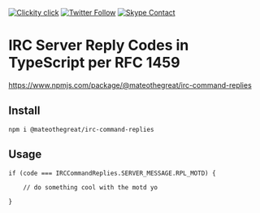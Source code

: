 <!--
#                                 __                 __
#    __  ______  ____ ___  ____ _/ /____  ____  ____/ /
#   / / / / __ \/ __ `__ \/ __ `/ __/ _ \/ __ \/ __  /
#  / /_/ / /_/ / / / / / / /_/ / /_/  __/ /_/ / /_/ /
#  \__, /\____/_/ /_/ /_/\__,_/\__/\___/\____/\__,_/
# /____                     matthewdavis.io, holla!
#
#-->

[![Clickity click](https://img.shields.io/badge/matthewdavis.io-ff69b4.svg?style=flat-square)](https://matthewdavis.io)
[![Twitter Follow](https://img.shields.io/twitter/follow/yomateod.svg?label=Follow&style=flat-square)](https://twitter.com/yomateod) [![Skype Contact](https://img.shields.io/badge/skype%20id-matthew@matthewdavis.io-blue.svg?style=flat-square)](skype:matthew@matthewdavis.io?chat)

# IRC Server Reply Codes in TypeScript per RFC 1459

https://www.npmjs.com/package/@mateothegreat/irc-command-replies

## Install
```
npm i @mateothegreat/irc-command-replies
```

## Usage
```
if (code === IRCCommandReplies.SERVER_MESSAGE.RPL_MOTD) {

    // do something cool with the motd yo

}
```
